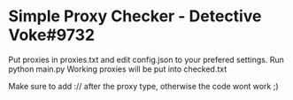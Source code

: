 # Simple Proxy Checker - Detective Voke#9732

Put proxies in proxies.txt and edit config.json to your prefered settings.
Run python main.py
Working proxies will be put into checked.txt

Make sure to add :// after the proxy type, otherwise the code wont work ;)
